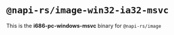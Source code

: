 # `@napi-rs/image-win32-ia32-msvc`

This is the **i686-pc-windows-msvc** binary for `@napi-rs/image`
